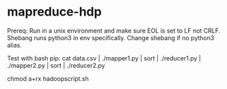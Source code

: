 # mapreduce-hdp

Prereq:
Run in a unix environment and make sure EOL is set to LF not CRLF.
Shebang runs python3 in env specifically. Change shebang if no python3 alias.

Test with bash pip:
cat data.csv | ./mapper1.py | sort | ./reducer1.py | ./mapper2.py | sort | ./reducer2.py 

chmod a+rx hadoopscript.sh 